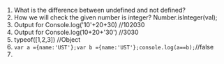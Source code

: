1. What is the difference between undefined and not defined?  
2. How we will check the given number is integer? Number.isInteger(val);
3. Output for Console.log('10'+20+30) //102030
4. Output for Console.log(10+20+'30') //3030
5. typeof([1,2,3]) //Object
6. `var a ={name:'UST'};var b ={name:'UST'};console.log(a==b);`//false
7. 